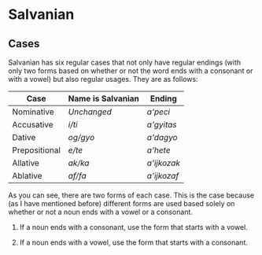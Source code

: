 # **Salvanian**

## **Cases**

Salvanian has six regular cases that not only have regular endings (with only two forms based on whether or not the word ends with a consonant or with a vowel) but also regular usages. They are as follows:



**Case** | **Name is Salvanian** | **Ending**
-----|-------|---------
Nominative | *Unchanged* | *a'peci*
Accusative | *i/ti* | *a'gyitas*
Dative | *og/gyo* | *a'dagyo*
Prepositional | *e/te* | *a'hete*
Allative | *ak/ka* | *a'ijkozak*
Ablative | *af/fa* | *a'ijkozaf*

As you can see, there are two forms of each case. This is the case because (as I have mentioned before) different forms are used based solely on whether or not a noun ends with a vowel or a consonant.

1. If a noun ends with a consonant, use the form that starts with a vowel.
    
2. If a noun ends with a vowel, use the form that starts with a consonant.
